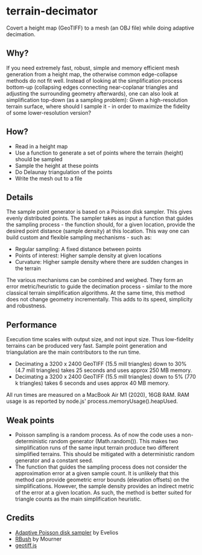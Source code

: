 # terrain-decimator
Covert a height map (GeoTIFF) to a mesh (an OBJ file) while doing adaptive decimation.

## Why?
If you need extremely fast, robust, simple and memory efficient mesh generation from a height map, the otherwise common edge-collapse methods do not fit well. Instead of looking at the simplification process bottom-up (collapsing edges connecting near-coplanar triangles and adjusting the surrounding geometry afterwards), one can also look at simplification top-down (as a sampling problem): Given a high-resolution terrain surface, where should I sample it - in order to maximize the fidelity of some lower-resolution version?

## How?

- Read in a height map
- Use a function to generate a set of points where the terrain (height) should be sampled
- Sample the height at these points
- Do Delaunay triangulation of the points
- Write the mesh out to a file

## Details

The sample point generator is based on a Poisson disk sampler. This gives evenly distributed points. The sampler takes as input a function that guides the sampling process - the function should, for a given location, provide the desired point distance (sample density) at this location. This way one can build custom and flexible sampling mechanisms - such as:

- Regular sampling: A fixed distance between points
- Points of interest: Higher sample density at given locations
- Curvature: Higher sample density where there are sudden changes in the terrain

The various mechanisms can be combined and weighed. They form an error metric/heuristic to guide the decimation process - similar to the more classical terrain simplification algorithms. At the same time, this method does not change geometry incrementally. This adds to its speed, simplicity and robustness.

## Performance

Execution time scales with output size, and not input size. Thus low-fidelity terrains can be produced very fast. Sample point generation and triangulation are the main contributors to the run time.

- Decimating a 3200 x 2400 GeoTIFF (15.5 mill triangles) down to 30% (4.7 mill triangles) takes 25 seconds and uses approx 250 MB memory.
- Decimating a 3200 x 2400 GeoTIFF (15.5 mill triangles) down to 5% (770 k triangles) takes 6 seconds and uses approx 40 MB memory.

All run times are measured on a MacBook Air M1 (2020), 16GB RAM. RAM usage is as reported by node.js' process.memoryUsage().heapUsed.

## Weak points

- Poisson sampling is a random process. As of now the code uses a non-deterministic random generator (Math.random()). This makes two simplification runs of the same input terrain produce two different simplified terrains. This should be mitigated with a deterministic random generator and a constant seed.
- The function that guides the sampling process does not consider the approximation error at a given sample count. It is unlikely that this method can provide geometric error bounds (elevation offsets) on the simplifications. However, the sample density provides an indirect metric of the error at a given location. As such, the method is better suited for triangle counts as the main simplification heuristic. 

## Credits

- [Adaptive Poisson disk sampler](https://github.com/Evelios/adaptive-poisson-sampling) by Evelios
- [RBush](https://github.com/mourner/rbush) by Mourner
- [geotiff.js](https://github.com/geotiffjs/geotiff.js/)
